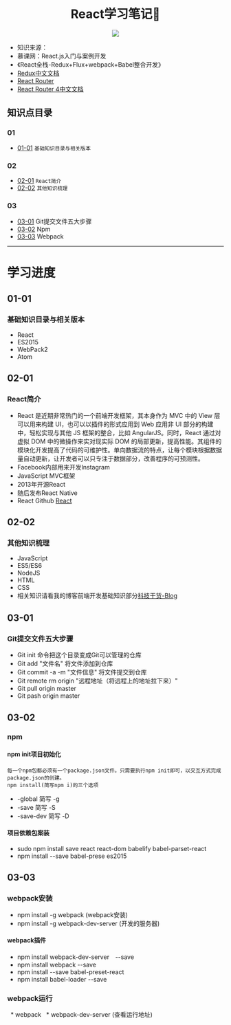 <h1 align="center">React学习笔记📒</h1>
<p align="center"><img src="http://www.kejiganhuo.tech/wp-content/uploads/2017/06/bg2015033101.png" /></p>

* 知识来源：
* 慕课网：React.js入门与案例开发
* 《React全栈-Redux+Flux+webpack+Babel整合开发》
* [Redux中文文档](http://cn.redux.js.org/)
* [React Router](http://react-guide.github.io/react-router-cn/docs/API.html)
* [React Router 4中文文档](http://618cj.com/react-router4-0路由中文文档api/)

## 知识点目录

### 01

* [01-01](https://github.com/Aisaxl/react#01-01) `基础知识目录与相关版本`

### 02

* [02-01](https://github.com/Aisaxl/react#02-01) `React简介`
* [02-02](https://github.com/Aisaxl/react#02-02) `其他知识梳理`

### 03

* [03-01](https://github.com/Aisaxl/react#03-01) Git提交文件五大步骤
* [03-02](https://github.com/Aisaxl/react#03-02) Npm
* [03-03](https://github.com/Aisaxl/react#03-03) Webpack

---
# 学习进度
## 01-01
### 基础知识目录与相关版本
* React
* ES2015
* WebPack2
* Atom

## 02-01
### React简介
* React 是近期非常热门的一个前端开发框架，其本身作为 MVC 中的 View 层可以用来构建 UI，也可以以插件的形式应用到 Web 应用非 UI 部分的构建中，轻松实现与其他 JS 框架的整合，比如 AngularJS。同时，React 通过对虚拟 DOM 中的微操作来实对现实际 DOM 的局部更新，提高性能。其组件的模块化开发提高了代码的可维护性。单向数据流的特点，让每个模块根据数据量自动更新，让开发者可以只专注于数据部分，改善程序的可预测性。
* Facebook内部用来开发Instagram
* JavaScript MVC框架
* 2013年开源React
* 随后发布React Native
* React Github [React](http://www.github.com/facebook/react)

## 02-02
### 其他知识梳理
* JavaScript
* ES5/ES6
* NodeJS
* HTML
* CSS
* 相关知识请看我的博客前端开发基础知识部分[科技干货-Blog](http://www.kejiganhuo.tech)

## 03-01
### Git提交文件五大步骤
* Git init 命令把这个目录变成Git可以管理的仓库
* Git add "文件名"  将文件添加到仓库
* Git commit -a -m "文件信息" 将文件提交到仓库
* Git remote rm origin  "远程地址（将远程上的地址拉下来）"
* Git  pull origin master 
* Git  pash origin master

## 03-02
### npm
#### npm init项目初始化
	每一个npm包都必须有一个package.json文件。只需要执行npm init即可，以交互方式完成package.json的创建。
	npm install(简写npm i)的三个选项 
	
  * -global 简写 -g
  * -save   简写 -S
  * -save-dev 简写 -D
  
#### 项目依赖包案装
 * sudo npm install save react react-dom babelify babel-parset-react
 * npm install --save babel-prese es2015
  
## 03-03
### webpack安装
* npm install -g webpack (webpack安装)
* npm install -g webpack-dev-server (开发的服务器)
#### webpack插件
* npm install webpack-dev-server　--save
* npm install webpack --save
* npm install --save babel-preset-react
* npm install babel-loader --save

### webpack运行
   * webpack
   * webpack-dev-server (查看运行地址)


